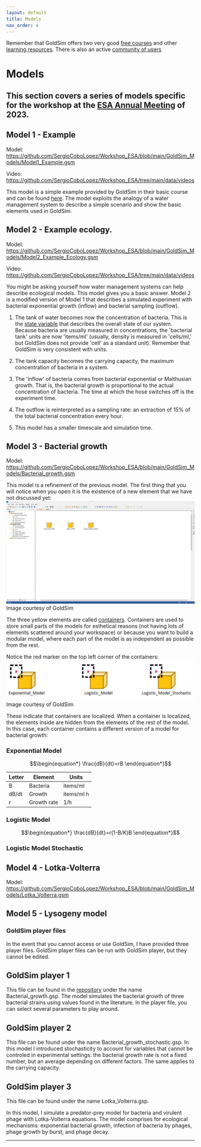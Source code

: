 ```yaml
---
layout: default
title: Models
nav_order: 4
---
```


Remember that GoldSim offers two very good [free courses](https://www.goldsim.com/Web/Customers/Education/Overview/) and other [learning resources](https://www.goldsim.com/Web/Customers/). There is also an active [community of users](https://www.goldsim.com/Web/Customers/Community/)

# Models

This section covers a series of models specific for the workshop at the [ESA Annual Meeting](https://esa.org/portland2023/) of 2023. 
---

## Model 1 - Example

Model: <https://github.com/SergioCoboLopez/Workshop_ESA/blob/main/GoldSim_Models/Model1_Example.gsm> 

Video: <https://github.com/SergioCoboLopez/Workshop_ESA/tree/main/data/videos>

This model is a simple example provided by GoldSim in their basic course and can be found [here](https://www.goldsim.com/Courses/BasicGoldSim/Unit3/Lesson2/). The model exploits the analogy of a water management system to describe
a simple scenario and show the basic elements used in GoldSim. 

## Model 2 - Example ecology. 

Model: <https://github.com/SergioCoboLopez/Workshop_ESA/blob/main/GoldSim_Models/Model2_Example_Ecology.gsm>

Video: <https://github.com/SergioCoboLopez/Workshop_ESA/tree/main/data/videos>

You might be asking yourself how water management systems can help describe ecological models. This model gives you a basic answer. Model 2 is a modified version of Model 1 that describes a simulated experiment with bacterial
exponential growth (inflow) and bacterial sampling (outflow).

1. The tank of water becomes now the concentration of bacteria. This is the [state variable](https://en.wikipedia.org/wiki/State_variable) that describes the overall state of our system. Because bacteria are usually measured in concentrations, the 'bacterial tank' units are now 'items/ml' (usually, density is measured in 'cells/ml,' but GoldSim does not provide 'cell' as a standard unit). Remember that GoldSim is very consistent with units.

2. The tank capacity becomes the carrying capacity, the maximum concentration of bacteria in a system.

3. The 'inflow' of bacteria comes from bacterial exponential or Malthusian growth. That is, the bacterial growth is proportional to the actual concentration of bacteria. The time at which the hose switches off is the experiment time.

4. The outflow is reinterpreted as a sampling rate: an extraction of 15% of the total bacterial concentration every hour.

5. This model has a smaller timescale and simulation time.

## Model 3 - Bacterial growth

Model: <https://github.com/SergioCoboLopez/Workshop_ESA/blob/main/GoldSim_Models/Bacterial_growth.gsm>

This model is a refinement of the previous model. 
The first thing that you will notice when you open it is the existence of a new element that we have not discussed yet:
![Containers1](../figures/Containers_1.png "Courtesy of GoldSim")
Image courtesy of GoldSim

The three yellow elements are called [containers](https://www.goldsim.com/Courses/BasicGoldSim/Unit9/Lesson2/). Containers are used to store small parts of the models for esthetical reasons (not having lots of elements scattered around your workspace) or because you want to build a modular model, where each part of the model is as independent as possible from the rest. 

Notice the red marker on the top left corner of the containers:
![Containers1](../figures/Containers_2.png "Courtesy of GoldSim")
Image courtesy of GoldSim

These indicate that containers are localized. When a container is localized, the elements inside are hidden from the elements of the rest of the model. In this case, each container contains a different version of a model for bacterial growth:

### Exponential Model

$$\begin{equation*}
\frac{dB}{dt}=rB
\end{equation*}$$

|Letter  |Element     |Units     |
|--------|------------|----------|
|    B   |Bacteria    |items/ml  |
|dB/dt   |Growth      |items/ml h|
|r       |Growth rate |1/h       |

### Logistic Model

$$\begin{equation*}
\frac{dB}{dt}=r(1-B/K)B
\end{equation*}$$

### Logistic Model Stochastic



## Model 4 - Lotka-Volterra

Model: <https://github.com/SergioCoboLopez/Workshop_ESA/blob/main/GoldSim_Models/Lotka_Volterra.gsm>

## Model 5 - Lysogeny model



### GoldSim player files
In the event that you cannot access or use GoldSim, I have provided three player files. GoldSim player files can be run with GoldSim player, but they cannot be edited.

## GoldSim player 1

This file can be found in the [repository](https://github.com/SergioCoboLopez/Workshop_ESA/tree/main/GoldSim_Models/Player_Files) under the name Bacterial_growth.gsp.
The model simulates the bacterial growth of three bacterial strains using values found in the literature. In the player file, you can select several parameters to play around.

## GoldSim player 2
This file can be found under the name Bacterial_growth_stochastic.gsp.
In this model I introduced stochasticity to account for variables that cannot be controled in experimental settings: the bacterial growth rate is not a fixed number, but an average depending on different factors. The same applies to the carrying capacity.

## GoldSim player 3
This file can be found under the name Lotka_Volterra.gsp.

In this model, I simulate a predator-prey model for bacteria and virulent phage with Lotka-Volterra equations. The model comprises for ecological mechanisms: exponential bacterial growth, infection of bacteria by phages, phage growth by burst, and phage decay.

---

